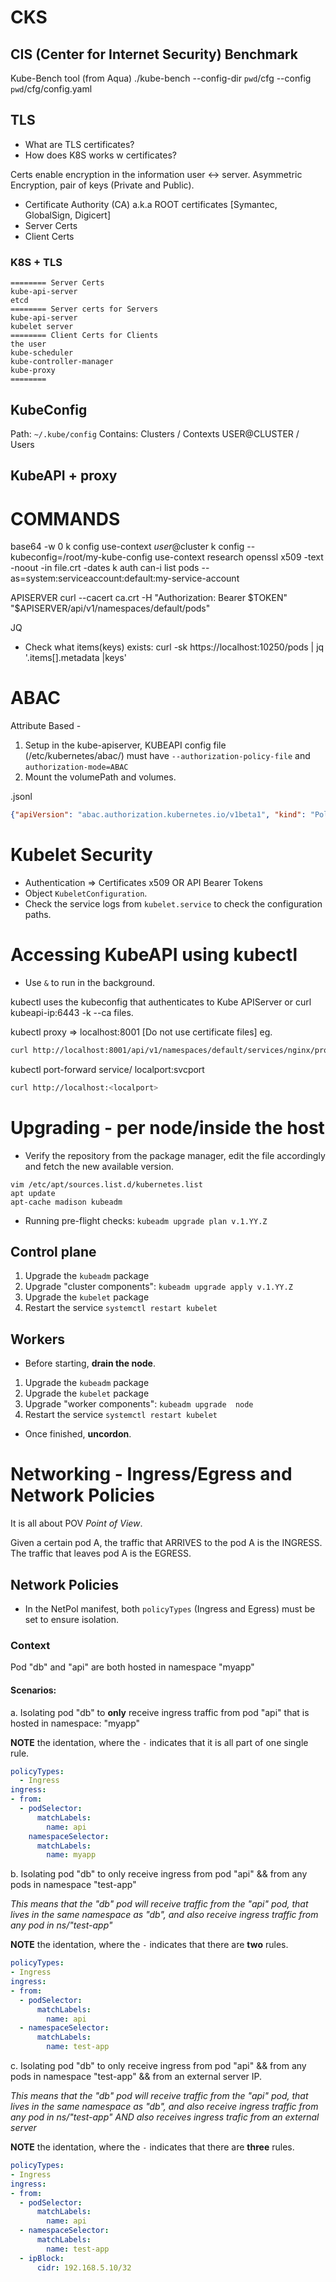 # CKS 
## CIS (Center for Internet Security) Benchmark
Kube-Bench tool (from Aqua)
 ./kube-bench --config-dir `pwd`/cfg --config `pwd`/cfg/config.yaml


## TLS
- What are TLS certificates?
- How does K8S works w certificates?

Certs enable encryption in the information user <-> server.
Asymmetric Encryption, pair of keys (Private and Public).

* Certificate Authority (CA) a.k.a ROOT certificates [Symantec, GlobalSign, Digicert]
* Server Certs
* Client Certs

### K8S + TLS

```
======== Server Certs
kube-api-server
etcd 
======== Server certs for Servers
kube-api-server
kubelet server
======== Client Certs for Clients
the user
kube-scheduler
kube-controller-manager
kube-proxy
========
```

## KubeConfig
Path: `~/.kube/config`
Contains: Clusters / Contexts USER@CLUSTER / Users

## KubeAPI + proxy


# COMMANDS
base64 -w 0
k config use-context $user@$cluster
k config --kubeconfig=/root/my-kube-config use-context research
openssl x509 -text -noout -in file.crt -dates
k auth can-i list pods --as=system:serviceaccount:default:my-service-account

APISERVER
curl --cacert ca.crt -H "Authorization: Bearer $TOKEN" "$APISERVER/api/v1/namespaces/default/pods"

JQ
- Check what items(keys) exists:
curl -sk https://localhost:10250/pods | jq '.items[].metadata  |keys'


# ABAC
Attribute Based - 
1. Setup in the kube-apiserver, KUBEAPI config file (/etc/kubernetes/abac/) must have `--authorization-policy-file` and `authorization-mode=ABAC`
2. Mount the volumePath and volumes.

.jsonl 
```json
{"apiVersion": "abac.authorization.kubernetes.io/v1beta1", "kind": "Policy", "spec": {"user":"scheduler", "namespace": "*",              "resource": "bindings"                                     }}
```

# Kubelet Security
- Authentication => Certificates x509 OR API Bearer Tokens
- Object `KubeletConfiguration`. 
- Check the service logs from `kubelet.service` to check the configuration paths.

# Accessing KubeAPI using kubectl
- Use `&` to run in the background.

kubectl uses the kubeconfig that authenticates to Kube APIServer
or curl kubeapi-ip:6443 -k --ca files.

kubectl proxy => localhost:8001 [Do not use certificate files]
eg. 
```bash
curl http://localhost:8001/api/v1/namespaces/default/services/nginx/proxy
```

kubectl port-forward service/<name> localport:svcport
```bash
curl http://localhost:<localport>
```


# Upgrading - per node/inside the host

- Verify the repository from the package manager, edit the file accordingly and fetch the new available version.
```
vim /etc/apt/sources.list.d/kubernetes.list
apt update
apt-cache madison kubeadm
```
- Running pre-flight checks: `kubeadm upgrade plan v.1.YY.Z`

## Control plane
1. Upgrade the `kubeadm` package
1. Upgrade "cluster components": `kubeadm upgrade apply v.1.YY.Z`
1. Upgrade the `kubelet` package
1. Restart the service `systemctl restart kubelet`

## Workers
- Before starting, **drain the node**.
1. Upgrade the `kubeadm` package
1. Upgrade the `kubelet` package
1. Upgrade "worker components": `kubeadm upgrade  node`
1. Restart the service `systemctl restart kubelet`
- Once finished, **uncordon**.

# Networking - Ingress/Egress and Network Policies

It is all about POV *Point of View*.  

Given a certain pod A, the traffic that ARRIVES to the pod A is the INGRESS. The traffic that leaves pod A is the EGRESS.

## Network Policies

- In the NetPol manifest, both `policyTypes` (Ingress and Egress) must be set to ensure isolation.

### Context

Pod "db" and "api" are both hosted in namespace "myapp"

#### Scenarios:
a. Isolating pod "db" to **only** receive ingress traffic from pod "api" that is hosted in namespace: "myapp"

**NOTE** the identation, where the `-` indicates that it is all part of one single rule.
```yaml
policyTypes:
  - Ingress
ingress:
- from:
  - podSelector:
      matchLabels:
        name: api
    namespaceSelector:
      matchLabels:
        name: myapp
```
b. Isolating pod "db" to only receive ingress from pod "api" &&  from any pods in namespace "test-app"

*This means that the "db" pod will receive traffic from the "api" pod, that lives in the same namespace as "db", and also receive ingress traffic from any pod in ns/"test-app"*

**NOTE** the identation, where the `-` indicates that there are **two** rules.

```yaml
policyTypes:
- Ingress
ingress:
- from:
  - podSelector:
      matchLabels:
        name: api
  - namespaceSelector:
      matchLabels:
        name: test-app
```

c. Isolating pod "db" to only receive ingress from pod "api" &&  from any pods in namespace "test-app" && from an external server IP.

*This means that the "db" pod will receive traffic from the "api" pod, that lives in the same namespace as "db", and also receive ingress traffic from any pod in ns/"test-app" AND also receives ingress trafic from an external server*

**NOTE** the identation, where the `-` indicates that there are **three** rules.

```yaml
policyTypes:
- Ingress
ingress:
- from:
  - podSelector:
      matchLabels:
        name: api
  - namespaceSelector:
      matchLabels:
        name: test-app
  - ipBlock:
      cidr: 192.168.5.10/32
```
